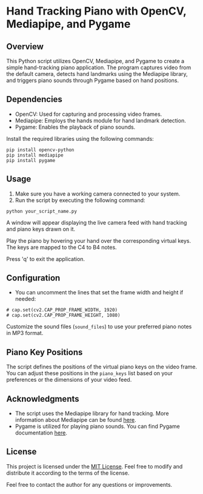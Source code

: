 <head>
    <title>Hand Tracking Piano with OpenCV, Mediapipe, and Pygame</title>
</head>

<body>

<h1>Hand Tracking Piano with OpenCV, Mediapipe, and Pygame</h1>

<h2>Overview</h2>

<p>This Python script utilizes OpenCV, Mediapipe, and Pygame to create a simple hand-tracking piano application. The program captures video from the default camera, detects hand landmarks using the Mediapipe library, and triggers piano sounds through Pygame based on hand positions.</p>

<h2>Dependencies</h2>

<ul>
    <li>OpenCV: Used for capturing and processing video frames.</li>
    <li>Mediapipe: Employs the hands module for hand landmark detection.</li>
    <li>Pygame: Enables the playback of piano sounds.</li>
</ul>

<p>Install the required libraries using the following commands:</p>

<pre>
<code>pip install opencv-python
pip install mediapipe
pip install pygame
</code></pre>

<h2>Usage</h2>

<ol>
    <li>Make sure you have a working camera connected to your system.</li>
    <li>Run the script by executing the following command:</li>
</ol>

<pre>
<code>python your_script_name.py
</code></pre>

<p>A window will appear displaying the live camera feed with hand tracking and piano keys drawn on it.</p>

<p>Play the piano by hovering your hand over the corresponding virtual keys. The keys are mapped to the C4 to B4 notes.</p>

<p>Press 'q' to exit the application.</p>

<h2>Configuration</h2>

<ul>
    <li>You can uncomment the lines that set the frame width and height if needed:</li>
</ul>

<pre>
<code># cap.set(cv2.CAP_PROP_FRAME_WIDTH, 1920)
# cap.set(cv2.CAP_PROP_FRAME_HEIGHT, 1080)
</code></pre>

<p>Customize the sound files (<code>sound_files</code>) to use your preferred piano notes in MP3 format.</p>

<h2>Piano Key Positions</h2>

<p>The script defines the positions of the virtual piano keys on the video frame. You can adjust these positions in the <code>piano_keys</code> list based on your preferences or the dimensions of your video feed.</p>

<h2>Acknowledgments</h2>

<ul>
    <li>The script uses the Mediapipe library for hand tracking. More information about Mediapipe can be found <a
            href="https://google.github.io/mediapipe/solutions/hands">here</a>.</li>
    <li>Pygame is utilized for playing piano sounds. You can find Pygame documentation <a
            href="https://www.pygame.org/">here</a>.</li>
</ul>

<h2>License</h2>

<p>This project is licensed under the <a href="LICENSE">MIT License</a>. Feel free to modify and distribute it according to the terms of the license.</p>

<p>Feel free to contact the author for any questions or improvements.</p>

</body>